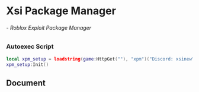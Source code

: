 # Xsi Package Manager
###### - Roblox Exploit Package Manager

### Autoexec Script
```lua
local xpm_setup = loadstring(game:HttpGet(""), "xpm")("Discord: xsinew")
xpm_setup:Init()
```

## Document
